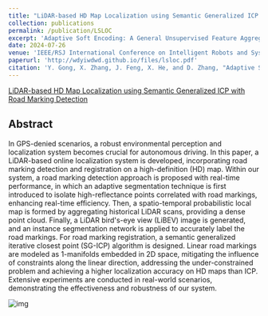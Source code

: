 ```yaml
---
title: "LiDAR-based HD Map Localization using Semantic Generalized ICP with Road Marking Detection"
collection: publications
permalink: /publication/LSLOC
excerpt: 'Adaptive Soft Encoding: A General Unsupervised Feature Aggregation Method for Place Recognition'
date: 2024-07-26
venue: 'IEEE/RSJ International Conference on Intelligent Robots and Systems. (CCF C)'
paperurl: 'http://wdyiwdwd.github.io/files/lsloc.pdf'
citation: 'Y. Gong, X. Zhang, J. Feng, X. He, and D. Zhang, "Adaptive Soft Encoding: A General Unsupervised Feature Aggregation Method for Place Recognition," in 2024 IEEE/RSJ International Conference on Intelligent Robots and Systems.'
---
```


[LiDAR-based HD Map Localization using Semantic Generalized ICP with Road Marking Detection](https://arxiv.org/abs/2407.02061)

## Abstract

In GPS-denied scenarios, a robust environmental perception and localization system becomes crucial for autonomous driving. In this paper, a LiDAR-based online localization system is developed, incorporating road marking detection and registration on a high-definition (HD) map. Within our system, a road marking detection approach is proposed with real-time performance, in which an adaptive segmentation technique is first introduced to isolate high-reflectance points correlated with road markings, enhancing real-time efficiency. Then, a spatio-temporal probabilistic local map is formed by aggregating historical LiDAR scans, providing a dense point cloud. Finally, a LiDAR bird's-eye view (LiBEV) image is generated, and an instance segmentation network is applied to accurately label the road markings. For road marking registration, a semantic generalized iterative closest point (SG-ICP) algorithm is designed. Linear road markings are modeled as 1-manifolds embedded in 2D space, mitigating the influence of constraints along the linear direction, addressing the under-constrained problem and achieving a higher localization accuracy on HD maps than ICP. Extensive experiments are conducted in real-world scenarios, demonstrating the effectiveness and robustness of our system.

![img](http://wdyiwdwd.github.io/images/lsloc.gif)